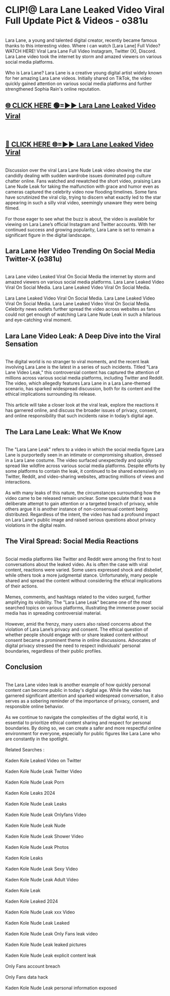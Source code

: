 # CLIP!@ Lara Lane Leaked Video Viral Full Update Pict & Videos - o381u
<br>
Lara Lane, a young and talented digital creator, recently became famous thanks to this interesting video. Where i can watch [Lara Lane] Full Video? WATCH HERE! Viral Lara Lane Full Video Instagram, Twitter (X), Discord. Lara Lane video took the internet by storm and amazed viewers on various social media platforms.
<br><br>
Who is Lara Lane? Lara Lane is a creative young digital artist widely known for her amazing Lara Lane videos. Initially shared on TikTok, the video quickly gained attention on various social media platforms and further strengthened Sophia Rain's online reputation.
<br>
<h2><a href="https://bestclip.site?title=Lara_Lane">🌐 CLICK HERE 🟢=►► Lara Lane Leaked Video Viral</a></h2>
<br>
<h2><a href="https://bestclip.site?title=Lara_Lane">🔴 CLICK HERE 🌐=►► Lara Lane Leaked Video Viral</a></h2>
<br>
Discussion over the viral Lara Lane Nude Leak video showing the star candidly dealing with sudden wardrobe issues dominated pop culture chatter online. Fans watched and rewatched the short video, praising Lara Lane Nude Leak for taking the malfunction with grace and humor even as cameras captured the celebrity video now flooding timelines. Some fans have scrutinized the viral clip, trying to discern what exactly led to the star appearing in such a silly viral video, seemingly unaware they were being filmed.
<br><br>
For those eager to see what the buzz is about, the video is available for viewing on Lara Lane’s official Instagram and Twitter accounts. With her continued success and growing popularity, Lara Lane is set to remain a significant figure in the digital landscape.
<br>
<h2>Lara Lane Her Video Trending On Social Media Twitter-X (o381u)</h2>
<br>
Lara Lane video Leaked Viral On Social Media the internet by storm and amazed viewers on various social media platforms. Lara Lane Leaked Video Viral On Social Media. Lara Lane Leaked Video Viral On Social Media.
<br><br>
Lara Lane Leaked Video Viral On Social Media. Lara Lane Leaked Video Viral On Social Media. Lara Lane Leaked Video Viral On Social Media. Celebrity news outlets further spread the video across websites as fans could not get enough of watching Lara Lane Nude Leak in such a hilarious and eye-catching viral moment.
<br>
<h2>Lara Lane Video Leak: A Deep Dive into the Viral Sensation</h2>
<br>
The digital world is no stranger to viral moments, and the recent leak involving Lara Lane is the latest in a series of such incidents. Titled "Lara Lane Video Leak," this controversial content has captured the attention of millions across various social media platforms, including Twitter and Reddit. The video, which allegedly features Lara Lane in a Lara Lane-themed scenario, has sparked widespread discussion, both for its content and the ethical implications surrounding its release.
<br><br>
This article will take a closer look at the viral leak, explore the reactions it has garnered online, and discuss the broader issues of privacy, consent, and online responsibility that such incidents raise in today’s digital age.
<br>
<h2>The Lara Lane Leak: What We Know</h2>
<br>
The "Lara Lane Leak" refers to a video in which the social media figure Lara Lane is purportedly seen in an intimate or compromising situation, dressed in a Lara Lane costume. The video surfaced unexpectedly and quickly spread like wildfire across various social media platforms. Despite efforts by some platforms to contain the leak, it continued to be shared extensively on Twitter, Reddit, and video-sharing websites, attracting millions of views and interactions.
<br><br>
As with many leaks of this nature, the circumstances surrounding how the video came to be released remain unclear. Some speculate that it was a deliberate attempt to gain attention or a targeted breach of privacy, while others argue it is another instance of non-consensual content being distributed. Regardless of the intent, the video has had a profound impact on Lara Lane's public image and raised serious questions about privacy violations in the digital realm.
<br>
<h2>The Viral Spread: Social Media Reactions</h2>
<br>
Social media platforms like Twitter and Reddit were among the first to host conversations about the leaked video. As is often the case with viral content, reactions were varied. Some users expressed shock and disbelief, while others took a more judgmental stance. Unfortunately, many people shared and spread the content without considering the ethical implications of their actions.
<br><br>
Memes, comments, and hashtags related to the video surged, further amplifying its visibility. The "Lara Lane Leak" became one of the most searched topics on various platforms, illustrating the immense power social media has in spreading controversial material.
<br><br>
However, amid the frenzy, many users also raised concerns about the violation of Lara Lane’s privacy and consent. The ethical question of whether people should engage with or share leaked content without consent became a prominent theme in online discussions. Advocates of digital privacy stressed the need to respect individuals' personal boundaries, regardless of their public profiles.
<br>
<h2>Conclusion</h2>
<br>
The Lara Lane video leak is another example of how quickly personal content can become public in today's digital age. While the video has garnered significant attention and sparked widespread conversation, it also serves as a sobering reminder of the importance of privacy, consent, and responsible online behavior.
<br><br>
As we continue to navigate the complexities of the digital world, it is essential to prioritize ethical content sharing and respect for personal boundaries. By doing so, we can create a safer and more respectful online environment for everyone, especially for public figures like Lara Lane who are constantly in the spotlight.
<br><br>
Related Searches :
<br><br>
Kaden Kole Leaked Video on Twitter
<br><br>
Kaden Kole Nude Leak Twitter Video
<br><br>
Kaden Kole Nude Leak Porn
<br><br>
Kaden Kole Leaks 2024
<br><br>
Kaden Kole Nude Leak Leaks
<br><br>
Kaden Kole Nude Leak Onlyfans Video
<br><br>
Kaden Kole Nude Leak Nude
<br><br>
Kaden Kole Nude Leak Shower Video
<br><br>
Kaden Kole Nude Leak Photos
<br><br>
Kaden Kole Leaks
<br><br>
Kaden Kole Nude Leak Sexy Video
<br><br>
Kaden Kole Nude Leak Adult Video
<br><br>
Kaden Kole Leak
<br><br>
Kaden Kole Leaked 2024
<br><br>
Kaden Kole Nude Leak xxx Video
<br><br>
Kaden Kole Nude Leak Leaked
<br><br>
Kaden Kole Nude Leak Only Fans leak video
<br><br>
Kaden Kole Nude Leak leaked pictures
<br><br>
Kaden Kole Nude Leak explicit content leak
<br><br>
Only Fans account breach
<br><br>
Only Fans data hack
<br><br>
Kaden Kole Nude Leak personal information exposed